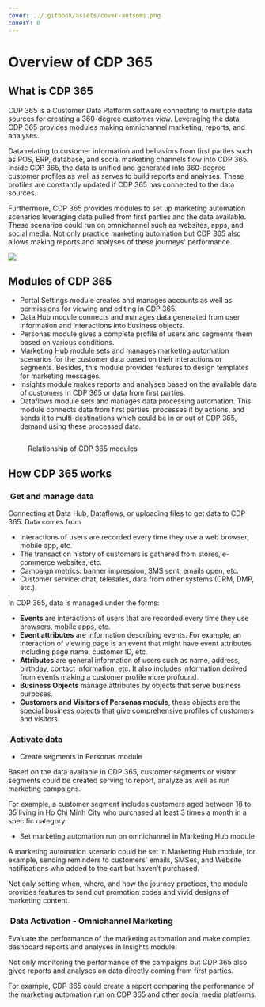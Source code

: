 ```yaml
---
cover: ../.gitbook/assets/cover-antsomi.png
coverY: 0
---
```


# Overview of CDP 365

## What is CDP 365

CDP 365 is a Customer Data Platform software connecting to multiple data sources for creating a 360-degree customer view. Leveraging the data, CDP 365 provides modules making omnichannel marketing, reports, and analyses.&#x20;

Data relating to customer information and behaviors from first parties such as POS, ERP, database, and social marketing channels flow into CDP 365. Inside CDP 365, the data is unified and generated into 360-degree customer profiles as well as serves to build reports and analyses. These profiles are constantly updated if CDP 365 has connected to the data sources.&#x20;

Furthermore, CDP 365 provides modules to set up marketing automation scenarios leveraging data pulled from first parties and the data available. These scenarios could run on omnichannel such as websites, apps, and social media. Not only practice marketing automation but CDP 365 also allows making reports and analyses of these journeys' performance.

![](<../.gitbook/assets/image (587).png>)

## Modules of CDP 365

* Portal Settings module creates and manages accounts as well as permissions for viewing and editing in CDP 365.
* Data Hub module connects and manages data generated from user information and interactions into business objects.&#x20;
* Personas module gives a complete profile of users and segments them based on various conditions.&#x20;
* Marketing Hub module sets and manages marketing automation scenarios for the customer data based on their interactions or segments. Besides, this module provides features to design templates for marketing messages.&#x20;
* Insights module makes reports and analyses based on the available data of customers in CDP 365 or data from first parties.&#x20;
* Dataflows module sets and manages data processing automation. This module connects data from first parties, processes it by actions, and sends it to multi-destinations which could be in or out of CDP 365, demand using these processed data.&#x20;

<figure><img src="../.gitbook/assets/image (4) (1).png" alt=""><figcaption><p>Relationship of CDP 365 modules</p></figcaption></figure>

## How CDP 365 works

### <img src="../.gitbook/assets/image (502).png" alt="" data-size="line"> Get and manage data

Connecting at Data Hub, Dataflows, or uploading files to get data to CDP 365. Data comes from&#x20;

* Interactions of users are recorded every time they use a web browser, mobile app, etc.
* The transaction history of customers is gathered from stores, e-commerce websites, etc.&#x20;
* Campaign metrics: banner impression, SMS sent, emails open, etc.
* Customer service: chat, telesales, data from other systems (CRM, DMP, etc.).

In CDP 365, data is managed under the forms:&#x20;

* **Events** are interactions of users that are recorded every time they use browsers, mobile apps, etc.
* **Event attributes** are information describing events. For example, an interaction of viewing page is an event that might have event attributes including page name, customer ID, etc.&#x20;
* **Attributes** are general information of users such as name, address, birthday, contact information, etc. It also includes information derived from events making a customer profile more profound.
* **Business Objects** manage attributes by objects that serve business purposes.&#x20;
* **Customers and Visitors of Personas module**, these objects are the special business objects that give comprehensive profiles of customers and visitors.

### <img src="../.gitbook/assets/image (1732).png" alt="" data-size="line"> Activate data

* Create segments in Personas module

Based on the data available in CDP 365, customer segments or visitor segments could be created serving to report, analyze as well as run marketing campaigns.&#x20;

For example, a customer segment includes customers aged between 18 to 35 living in Ho Chi Minh City who purchased at least 3 times a month in a specific category.&#x20;

* Set marketing automation run on omnichannel in Marketing Hub module

A marketing automation scenario could be set in Marketing Hub module, for example, sending reminders to customers' emails, SMSes, and Website notifications who added to the cart but haven’t purchased.&#x20;

Not only setting when, where, and how the journey practices, the module provides features to send out promotion codes and vivid designs of marketing content.&#x20;

### <img src="../.gitbook/assets/image (1329).png" alt="" data-size="line"> Data Activation - Omnichannel Marketing

Evaluate the performance of the marketing automation and make complex dashboard reports and analyses in Insights module.

Not only monitoring the performance of the campaigns but CDP 365 also gives reports and analyses on data directly coming from first parties.

For example, CDP 365 could create a report comparing the performance of the marketing automation run on CDP 365 and other social media platforms.

